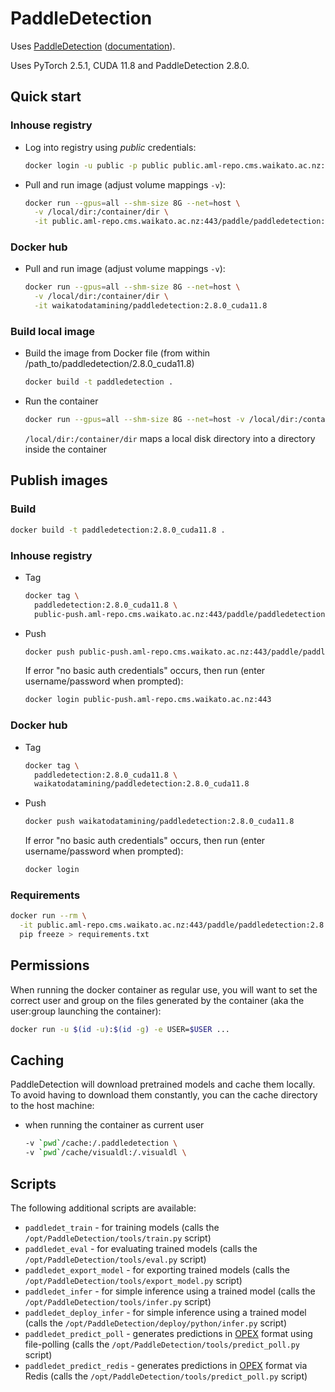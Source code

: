 # PaddleDetection

Uses [PaddleDetection](https://github.com/PaddlePaddle/PaddleDetection) ([documentation](https://github.com/PaddlePaddle/PaddleDetection/blob/release/2.6/README_en.md)). 

Uses PyTorch 2.5.1, CUDA 11.8 and PaddleDetection 2.8.0.

## Quick start

### Inhouse registry

* Log into registry using *public* credentials:

  ```bash
  docker login -u public -p public public.aml-repo.cms.waikato.ac.nz:443 
  ```

* Pull and run image (adjust volume mappings `-v`):

  ```bash
  docker run --gpus=all --shm-size 8G --net=host \
    -v /local/dir:/container/dir \
    -it public.aml-repo.cms.waikato.ac.nz:443/paddle/paddledetection:2.8.0_cuda11.8
  ```

### Docker hub

* Pull and run image (adjust volume mappings `-v`):

  ```bash
  docker run --gpus=all --shm-size 8G --net=host \
    -v /local/dir:/container/dir \
    -it waikatodatamining/paddledetection:2.8.0_cuda11.8
  ```

### Build local image

* Build the image from Docker file (from within /path_to/paddledetection/2.8.0_cuda11.8)

  ```bash
  docker build -t paddledetection .
  ```
  
* Run the container

  ```bash
  docker run --gpus=all --shm-size 8G --net=host -v /local/dir:/container/dir -it paddledetection
  ```
  `/local/dir:/container/dir` maps a local disk directory into a directory inside the container


## Publish images

### Build

```bash
docker build -t paddledetection:2.8.0_cuda11.8 .
```

### Inhouse registry  

* Tag

  ```bash
  docker tag \
    paddledetection:2.8.0_cuda11.8 \
    public-push.aml-repo.cms.waikato.ac.nz:443/paddle/paddledetection:2.8.0_cuda11.8
  ```
  
* Push

  ```bash
  docker push public-push.aml-repo.cms.waikato.ac.nz:443/paddle/paddledetection:2.8.0_cuda11.8
  ```
  If error "no basic auth credentials" occurs, then run (enter username/password when prompted):
  
  ```bash
  docker login public-push.aml-repo.cms.waikato.ac.nz:443
  ```

### Docker hub  

* Tag

  ```bash
  docker tag \
    paddledetection:2.8.0_cuda11.8 \
    waikatodatamining/paddledetection:2.8.0_cuda11.8
  ```
  
* Push

  ```bash
  docker push waikatodatamining/paddledetection:2.8.0_cuda11.8
  ```
  If error "no basic auth credentials" occurs, then run (enter username/password when prompted):
  
  ```bash
  docker login
  ``` 


### Requirements

```bash
docker run --rm \
  -it public.aml-repo.cms.waikato.ac.nz:443/paddle/paddledetection:2.8.0_cuda11.8 \
  pip freeze > requirements.txt
```


## Permissions

When running the docker container as regular use, you will want to set the correct
user and group on the files generated by the container (aka the user:group launching
the container):

```bash
docker run -u $(id -u):$(id -g) -e USER=$USER ...
```

## Caching

PaddleDetection will download pretrained models and cache them locally. To avoid having
to download them constantly, you can the cache directory to the host machine:

* when running the container as current user

  ```bash
  -v `pwd`/cache:/.paddledetection \
  -v `pwd`/cache/visualdl:/.visualdl \
  ```


## Scripts

The following additional scripts are available:

* `paddledet_train` - for training models (calls the `/opt/PaddleDetection/tools/train.py` script)
* `paddledet_eval` - for evaluating trained models (calls the `/opt/PaddleDetection/tools/eval.py` script)
* `paddledet_export_model` - for exporting trained models (calls the `/opt/PaddleDetection/tools/export_model.py` script)
* `paddledet_infer` - for simple inference using a trained model (calls the `/opt/PaddleDetection/tools/infer.py` script)
* `paddledet_deploy_infer` - for simple inference using a trained model (calls the `/opt/PaddleDetection/deploy/python/infer.py` script)
* `paddledet_predict_poll` - generates predictions in [OPEX](https://github.com/waikato-datamining/fast-opex) format using file-polling (calls the `/opt/PaddleDetection/tools/predict_poll.py` script)
* `paddledet_predict_redis` - generates predictions in [OPEX](https://github.com/waikato-datamining/fast-opex) format via Redis (calls the `/opt/PaddleDetection/tools/predict_poll.py` script)

